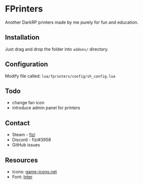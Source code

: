 # FPrinters
Another DarkRP printers made by me purely for fun and education.

## Installation
Just drag and drop the folder into `addons/` directory.

## Configuration
Modify file called: `lua/fprinters/config/sh_config.lua`

## Todo
- change fan icon
- introduce admin panel for printers

## Contact
- Steam - [fizi](https://steamcommunity.com/id/fizi_cheetah/)
- Discord - fizi#3958
- GitHub issues

## Resources
- Icons: [game-icons.net](https://game-icons.net/)
- Font: [Inter](https://github.com/rsms/inter)